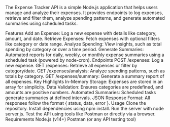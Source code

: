 The Expense Tracker API is a simple Node.js application that helps users manage and analyze their expenses. It provides endpoints to log expenses, retrieve and filter them, analyze spending patterns, and generate automated summaries using scheduled tasks.

Features
Add an Expense: Log a new expense with details like category, amount, and date.
Retrieve Expenses: Fetch expenses with optional filters like category or date range.
Analyze Spending: View insights, such as total spending by category or over a time period.
Generate Summaries: Automated reports for daily, weekly, or monthly expense summaries using a scheduled task (powered by node-cron).
Endpoints
POST /expenses: Log a new expense.
GET /expenses: Retrieve all expenses or filter by category/date.
GET /expenses/analysis: Analyze spending patterns, such as totals by category.
GET /expenses/summary: Generate a summary report of all expenses.
Key Highlights
In-Memory Storage: Expenses are stored in an array for simplicity.
Data Validation: Ensures categories are predefined, and amounts are positive numbers.
Automated Summaries: Scheduled tasks generate summaries at defined intervals.
JSON Response Format: All responses follow the format { status, data, error }.
Usage
Clone the repository.
Install dependencies using npm install.
Run the server with node server.js.
Test the API using tools like Postman or directly via a browser.
Requirements
Node.js (v14+)
Postman (or any API testing tool)
